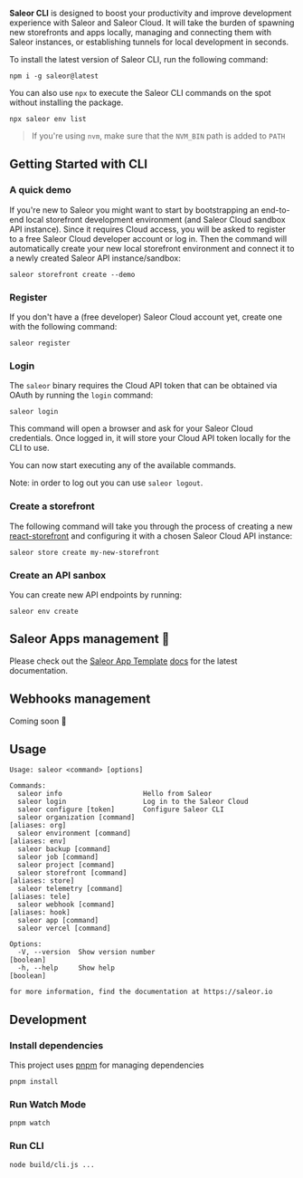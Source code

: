 **Saleor CLI** is designed to boost your productivity and improve development experience with Saleor and Saleor Cloud. It will take the burden of spawning new storefronts and apps locally, managing and connecting them with Saleor instances, or establishing tunnels for local development in seconds.

To install the latest version of Saleor CLI, run the following command:

```
npm i -g saleor@latest
```

You can also use `npx` to execute the Saleor CLI commands on the spot without installing the package.

```
npx saleor env list
```

> If you're using `nvm`, make sure that the `NVM_BIN` path is added to `PATH`

## Getting Started with CLI

### A quick demo

If you're new to Saleor you might want to start by bootstrapping an end-to-end local storefront development environment (and Saleor Cloud sandbox API instance). Since it requires Cloud access, you will be asked to register to a free Saleor Cloud developer account or log in. Then the command will automatically create your new local storefront environment and connect it to a newly created Saleor API instance/sandbox:

```
saleor storefront create --demo
```

### Register

If you don't have a (free developer) Saleor Cloud account yet, create one with the following command:

```
saleor register
```

### Login

The `saleor` binary requires the Cloud API token that can be obtained via OAuth by running the `login` command:

```
saleor login
```

This command will open a browser and ask for your Saleor Cloud credentials. Once logged in, it will store your Cloud API token locally for the CLI to use.

You can now start executing any of the available commands.

Note: in order to log out you can use `saleor logout`.

### Create a storefront

The following command will take you through the process of creating a new [react-storefront](https://github.com/saleor/react-storefront) and configuring it with a chosen Saleor Cloud API instance:

```
saleor store create my-new-storefront
```

### Create an API sanbox

You can create new API endpoints by running:

```
saleor env create
```

## Saleor Apps management 🦄

Please check out the [Saleor App Template](https://github.com/saleor/saleor-app-template) [docs](https://github.com/saleor/saleor-app-template#readme) for the latest documentation.


## Webhooks management

Coming soon 🔌

## Usage

```
Usage: saleor <command> [options]

Commands:
  saleor info                    Hello from Saleor
  saleor login                   Log in to the Saleor Cloud
  saleor configure [token]       Configure Saleor CLI
  saleor organization [command]                                   [aliases: org]
  saleor environment [command]                                    [aliases: env]
  saleor backup [command]
  saleor job [command]
  saleor project [command]
  saleor storefront [command]                                   [aliases: store]
  saleor telemetry [command]                                     [aliases: tele]
  saleor webhook [command]                                       [aliases: hook]
  saleor app [command]
  saleor vercel [command]

Options:
  -V, --version  Show version number                                   [boolean]
  -h, --help     Show help                                             [boolean]

for more information, find the documentation at https://saleor.io
```

## Development

### Install dependencies

This project uses [pnpm](https://pnpm.io) for managing dependencies

```
pnpm install
```

### Run Watch Mode

```
pnpm watch
```

### Run CLI

```
node build/cli.js ...
```
